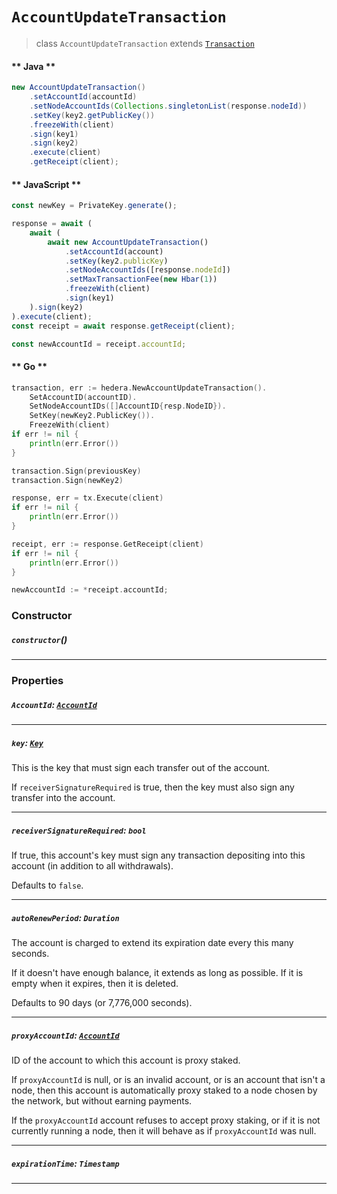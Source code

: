 # `AccountUpdateTransaction`

> class `AccountUpdateTransaction` extends [`Transaction`](reference/core/Transaction.md)

<!-- tabs:start -->

#### ** Java **

```java
new AccountUpdateTransaction()
    .setAccountId(accountId)
    .setNodeAccountIds(Collections.singletonList(response.nodeId))
    .setKey(key2.getPublicKey())
    .freezeWith(client)
    .sign(key1)
    .sign(key2)
    .execute(client)
    .getReceipt(client);
```

#### ** JavaScript **

```js
const newKey = PrivateKey.generate();

response = await (
    await (
        await new AccountUpdateTransaction()
            .setAccountId(account)
            .setKey(key2.publicKey)
            .setNodeAccountIds([response.nodeId])
            .setMaxTransactionFee(new Hbar(1))
            .freezeWith(client)
            .sign(key1)
    ).sign(key2)
).execute(client);
const receipt = await response.getReceipt(client);

const newAccountId = receipt.accountId;
```

#### ** Go **

```go
transaction, err := hedera.NewAccountUpdateTransaction().
    SetAccountID(accountID).
    SetNodeAccountIDs([]AccountID{resp.NodeID}).
    SetKey(newKey2.PublicKey()).
    FreezeWith(client)
if err != nil {
    println(err.Error())
}

transaction.Sign(previousKey)
transaction.Sign(newKey2)

response, err = tx.Execute(client)
if err != nil {
    println(err.Error())
}

receipt, err := response.GetReceipt(client)
if err != nil {
    println(err.Error())
}

newAccountId := *receipt.accountId;
```

<!-- tabs:end -->

### Constructor

##### `constructor`()

---

### Properties

##### `AccountId`: [`AccountId`](reference/cryptography/AccountId.md)

---

##### `key`: [`Key`](reference/cryptography/Key.md)

This is the key that must sign each transfer out of the account.

If `receiverSignatureRequired` is true, then the key must also sign
any transfer into the account.

---

##### `receiverSignatureRequired`: `bool`

If true, this account's key must sign any transaction depositing
into this account (in addition to all withdrawals).

Defaults to `false`.

---

##### `autoRenewPeriod`: `Duration`

The account is charged to extend its expiration date every this many seconds.

If it doesn't have enough balance, it extends as long as possible.
If it is empty when it expires, then it is deleted.

Defaults to 90 days (or 7,776,000 seconds).

---

##### `proxyAccountId`: [`AccountId`](reference/AccountId.md)

ID of the account to which this account is proxy staked.

If `proxyAccountId` is null, or is an invalid account, or is an
account that isn't a node, then this account is automatically proxy staked
to a node chosen by the network, but without earning payments.

If the `proxyAccountId` account refuses to accept proxy staking, or if it is
not currently running a node, then it will behave as
if `proxyAccountId` was null.

---

##### `expirationTime`: `Timestamp`

---
